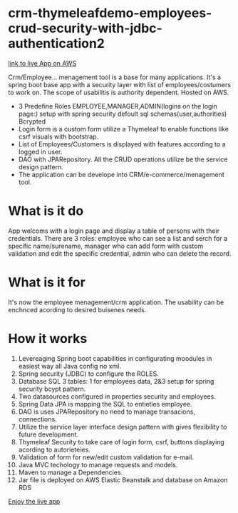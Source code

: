 # crm-thymeleafdemo-employees-crud-security-with-jdbc-authentication2

[link to live App on AWS](http://crmthymeleafsecurityjdbccrud-env.eba-fmwehpni.eu-central-1.elasticbeanstalk.com/showMyLoginPage?logout)

Crm/Employee... menagement tool is a base for many applications. It's a spring boot base app with a security layer
with list of employees/costumers to work on. The scope of usabilitis is authority dependent. Hosted on AWS.

* 3 Predefine Roles EMPLOYEE,MANAGER,ADMIN(logins on the login page:) setup with spring security defoult sql schemas(user,authorities) Bcrypted
* Login form is a custom form utilize a Thymeleaf to enable functions like csrf visuals with bootstrap.
* List of Employees/Customers is displayed with features according to a logged in user.
* DAO with JPARepository.  All the CRUD operations utilize be the service design pattern.
* The application can be develope into CRM/e-commerce/menagement tool. 

# What is it do
App welcoms with a login page and display a table of persons with their credentials.
There are 3 roles: employee who can see a list and serch for a specific name/surename, manager who can add form with custom validation and edit the specific credential, admin who can delete the record.


# What is it for 
It's now the employee menagement/crm application. The usability can be enchnced acording to desired buisenes needs.

# How it works

1. Levereaging Spring boot capabilities in configurating moodules in easiest way all Java config no xml. 
2. Spring security (JDBC) to configure the ROLES.
3. Database SQL 3 tables: 1 for employees data, 2&3 setup for spring security bcypt pattern.
4. Two datasources configured in properties security and employees.
5. Spring Data JPA is mapping the SQL to entieties employee.
6. DAO is uses JPARepository no need to manage transacions, connections.
7. Utilize the service layer interface design pattern with gives flexibility to future development. 
8. Thymeleaf Security to take care of login form, csrf, buttons displaying acording to autorieteies.
9. Validation of form for new/edit custom validation for e-mail.
10. Java MVC techology to manage requests and models.
11. Maven to manage a Dependencies.
12. Jar file is deployed on AWS Elastic Beanstalk and database on Amazon RDS

[Enjoy the live app](http://crmthymeleafsecurityjdbccrud-env.eba-fmwehpni.eu-central-1.elasticbeanstalk.com/showMyLoginPage?logout)

 
